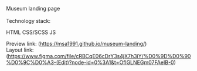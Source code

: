 Museum landing page
<br>
<br>
Technology stack:

HTML
CSS/SCSS
JS

Preview link: (https://msa1991.github.io/museum-landing/)<br/>
Layout link: (https://www.figma.com/file/cRBCqE06cDrY3s4jX7h3iY/%D0%9D%D0%90%D0%9C%D0%A3-(Edit)?node-id=0%3A1&t=OflGLNEGm07FAeIB-0)
